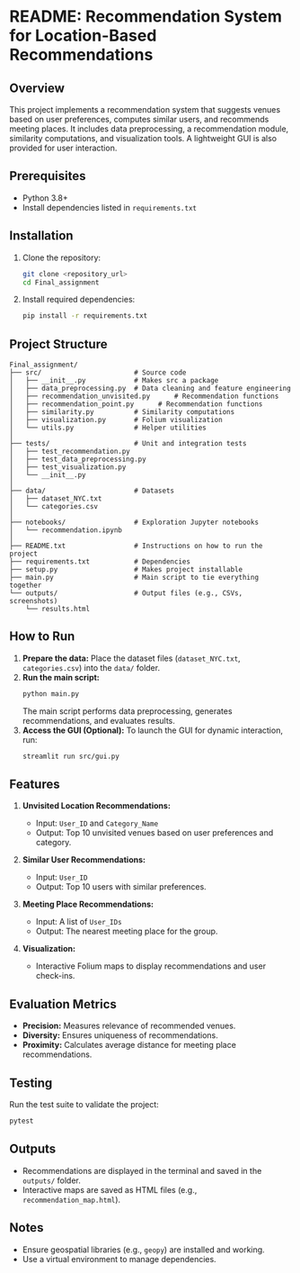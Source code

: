 # README: Recommendation System for Location-Based Recommendations

## Overview
This project implements a recommendation system that suggests venues based on user preferences, computes similar users, and recommends meeting places. It includes data preprocessing, a recommendation module, similarity computations, and visualization tools. A lightweight GUI is also provided for user interaction.

## Prerequisites
- Python 3.8+
- Install dependencies listed in `requirements.txt`

## Installation
1. Clone the repository:
   ```bash
   git clone <repository_url>
   cd Final_assignment
   ```
2. Install required dependencies:
   ```bash
   pip install -r requirements.txt
   ```

## Project Structure
```
Final_assignment/
├── src/                       # Source code
│   ├── __init__.py            # Makes src a package
│   ├── data_preprocessing.py  # Data cleaning and feature engineering
│   ├── recommendation_unvisited.py      # Recommendation functions
│   ├── recommendation_point.py      # Recommendation functions
│   ├── similarity.py          # Similarity computations
│   ├── visualization.py       # Folium visualization
│   └── utils.py               # Helper utilities
│
├── tests/                     # Unit and integration tests
│   ├── test_recommendation.py
│   ├── test_data_preprocessing.py
│   ├── test_visualization.py
│   └── __init__.py
│
├── data/                      # Datasets
│   ├── dataset_NYC.txt
│   └── categories.csv
│
├── notebooks/                 # Exploration Jupyter notebooks
│   └── recommendation.ipynb
│
├── README.txt                 # Instructions on how to run the project
├── requirements.txt           # Dependencies
├── setup.py                   # Makes project installable
├── main.py                    # Main script to tie everything together
└── outputs/                   # Output files (e.g., CSVs, screenshots)
    └── results.html
```

## How to Run
1. **Prepare the data:** Place the dataset files (`dataset_NYC.txt`, `categories.csv`) into the `data/` folder.
2. **Run the main script:**
   ```bash
   python main.py
   ```
   The main script performs data preprocessing, generates recommendations, and evaluates results.
3. **Access the GUI (Optional):**
   To launch the GUI for dynamic interaction, run:
   ```bash
   streamlit run src/gui.py
   ```

## Features
1. **Unvisited Location Recommendations:**
   - Input: `User_ID` and `Category_Name`
   - Output: Top 10 unvisited venues based on user preferences and category.

2. **Similar User Recommendations:**
   - Input: `User_ID`
   - Output: Top 10 users with similar preferences.

3. **Meeting Place Recommendations:**
   - Input: A list of `User_IDs`
   - Output: The nearest meeting place for the group.

4. **Visualization:**
   - Interactive Folium maps to display recommendations and user check-ins.

## Evaluation Metrics
- **Precision:** Measures relevance of recommended venues.
- **Diversity:** Ensures uniqueness of recommendations.
- **Proximity:** Calculates average distance for meeting place recommendations.

## Testing
Run the test suite to validate the project:
```bash
pytest
```

## Outputs
- Recommendations are displayed in the terminal and saved in the `outputs/` folder.
- Interactive maps are saved as HTML files (e.g., `recommendation_map.html`).

## Notes
- Ensure geospatial libraries (e.g., `geopy`) are installed and working.
- Use a virtual environment to manage dependencies.
